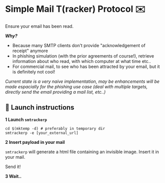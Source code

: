 # Simple Mail T(racker) Protocol ✉️

Ensure your email has been read.

***Why?***
* Because many SMTP clients don't provide "acknowledgement of receipt" anymore
* In phishing simulation (with the prior agreements of course!), retrieve information about who read, with which computer at what time etc..
* For commercial mail, to see who has been attracted by your email, but it is definitely not cool!


*Current state is a very naive implementation, may be enhancements will be made espacially for the phishing use case (deal with multiple targets, directly send the email providing a mail list, etc..)*

## 🚀 Launch instructions

**1️ Launch `smtrackerp`**

```shell
cd $(mktemp -d) # preferably in temporary dir
smtrackerp -e [your_external_url]
```

**2️ Insert payload in your mail**

`smtrackerp` will generate a html file containing an invisible image. Insert it in your mail.

Send it!

**3️ Wait..**

